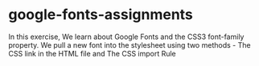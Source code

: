 # google-fonts-assignments
In this exercise, We learn about Google Fonts and the CSS3 font-family property. We pull a new font into the stylesheet using two methods - The CSS link in the HTML file and The CSS import Rule

